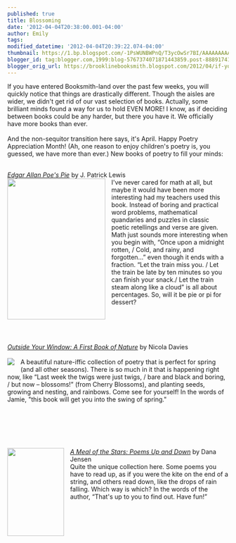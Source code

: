 ```yaml
---
published: true
title: Blossoming
date: '2012-04-04T20:38:00.001-04:00'
author: Emily
tags: 
modified_datetime: '2012-04-04T20:39:22.074-04:00'
thumbnail: https://1.bp.blogspot.com/-1PsWUNBWPnQ/T3ycOwSr7BI/AAAAAAAAAVw/kP7P7cUw2iE/s72-c/12823369.jpg
blogger_id: tag:blogger.com,1999:blog-5767374071871443859.post-8889174108444072200
blogger_orig_url: https://brooklinebooksmith.blogspot.com/2012/04/if-you-have-entered-booksmith-land-over.html
---
```


If you have entered Booksmith-land over the past few weeks, you will quickly notice that things are drastically different. Though the aisles are wider, we didn't get rid of our vast selection of books. Actually, some brilliant minds found a way for us to hold EVEN MORE! I know, as if deciding between books could be any harder, but there you have it. We officially have more books than ever.&nbsp; <br /><br />And the non-sequitor transition here says, it's April. Happy Poetry Appreciation Month! (Ah, one reason to enjoy children's poetry is, you guessed, we have more than ever.) New books of poetry to fill your minds:<br /><div style="margin-bottom: 0in;"><br /></div><div style="margin-bottom: 0in;"><a href="https://www.brooklinebooksmith-shop.com/book/9780547513386"><em>Edgar Allan Poe's Pie</em></a> by J. Patrick Lewis</div><div class="separator" style="clear: both; text-align: center;"><a href="https://1.bp.blogspot.com/-1PsWUNBWPnQ/T3ycOwSr7BI/AAAAAAAAAVw/kP7P7cUw2iE/s1600/12823369.jpg" imageanchor="1" style="clear: left; float: left; margin-bottom: 1em; margin-right: 1em;"><img border="0" height="320" src="https://1.bp.blogspot.com/-1PsWUNBWPnQ/T3ycOwSr7BI/AAAAAAAAAVw/kP7P7cUw2iE/s320/12823369.jpg" width="223" /></a></div><div style="margin-bottom: 0in;">I've never cared for math at all, but maybe it would have been more interesting had my teachers used this book. Instead of boring and practical word problems, mathematical quandaries and puzzles in classic poetic retellings and verse are given. Math just sounds more interesting when you begin with, “Once upon a midnight rotten, / Cold, and rainy, and forgotten...” even though it ends with a fraction. “Let the train miss you. / Let the train be late by ten minutes so you can finish your snack./ Let the train steam along like a cloud” is all about percentages. So, will it be pie or pi for dessert?</div><div style="margin-bottom: 0in;"><br /><br /><br /><br /><br /></div><div style="margin-bottom: 0in;"><a href="https://www.brooklinebooksmith-shop.com/book/%5Bmodel%5D-12"><em>Outside Your Window: A First Book of Nature</em></a> by Nicola Davies</div><div style="margin-bottom: 0in;"><br /></div><div class="separator" style="clear: both; text-align: center;"><a href="https://2.bp.blogspot.com/-CDE0i3sZV24/T3ycyltfBOI/AAAAAAAAAV4/WPIR0MCIl0s/s1600/outside-your-window.jpg" imageanchor="1" style="clear: left; cssfloat: left; float: left; margin-bottom: 1em; margin-right: 1em;"><img border="0" src="https://2.bp.blogspot.com/-CDE0i3sZV24/T3ycyltfBOI/AAAAAAAAAV4/WPIR0MCIl0s/s1600/outside-your-window.jpg" /></a></div><div style="margin-bottom: 0in;">A beautiful nature-iffic collection of poetry that is perfect for spring (and all other seasons). There is so much in it that is happening right now, like “Last week the twigs were just twigs, / bare and black and boring, / but now – blossoms!” (from Cherry Blossoms), and planting seeds, growing and nesting, and rainbows. Come see for yourself! In the words of Jamie, "this book will get you into the swing of spring."<br /><br /><br /><br /><br /><div class="separator" style="clear: both; text-align: center;"><br /></div><div class="separator" style="clear: both; text-align: center;"><br /></div><div class="separator" style="clear: both; text-align: center;"><a href="https://4.bp.blogspot.com/-4eag0Kgk3wU/T3zoD19RzvI/AAAAAAAAAWA/2b-q61tBgA8/s1600/13074800.jpg" imageanchor="1" style="clear: left; cssfloat: left; float: left; margin-bottom: 1em; margin-right: 1em;"><img border="0" height="200" nda="true" src="https://4.bp.blogspot.com/-4eag0Kgk3wU/T3zoD19RzvI/AAAAAAAAAWA/2b-q61tBgA8/s200/13074800.jpg" width="129" /></a></div></div><div style="margin-bottom: 0in;"><em><a href="https://www.brooklinebooksmith-shop.com/book/9780547390079">A Meal of the Stars: Poems Up and Down</a></em> by Dana Jensen <br />Quite the unique collection here. Some poems&nbsp;you have to read up, as if you were the kite on the end of a string, and others read down, like the drops of rain falling. Which way is which? In the words of the author, “That's up to you to find out. Have fun!”</div>